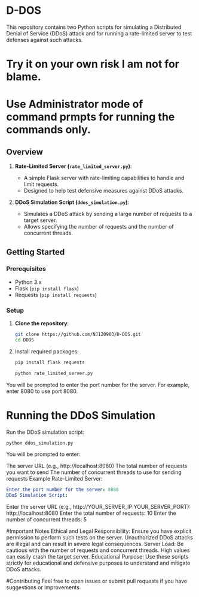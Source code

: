 # D-DOS

This repository contains two Python scripts for simulating a Distributed Denial of Service (DDoS) attack and for running a rate-limited server to test defenses against such attacks. 

# Try it on your own risk I am not for blame.

# Use Administrator mode of command prmpts for running the commands only.

## Overview

1. **Rate-Limited Server (`rate_limited_server.py`)**:
   - A simple Flask server with rate-limiting capabilities to handle and limit requests.
   - Designed to help test defensive measures against DDoS attacks.

2. **DDoS Simulation Script (`ddos_simulation.py`)**:
   - Simulates a DDoS attack by sending a large number of requests to a target server.
   - Allows specifying the number of requests and the number of concurrent threads.

## Getting Started

### Prerequisites

- Python 3.x
- Flask (`pip install flask`)
- Requests (`pip install requests`)

### Setup

1. **Clone the repository**:

   ```bash
   git clone https://github.com/NJ120903/D-DOS.git
   cd DDOS
   ```
2. Install required packages:
   ```bash
   pip install flask requests
   ```

   ```bash
   python rate_limited_server.py
   ```
You will be prompted to enter the port number for the server. For example, enter 8080 to use port 8080.

# Running the DDoS Simulation
Run the DDoS simulation script:

```bash
python ddos_simulation.py
```
You will be prompted to enter:

The server URL (e.g., http://localhost:8080)
The total number of requests you want to send
The number of concurrent threads to use for sending requests
Example
Rate-Limited Server:

```yaml
Enter the port number for the server: 8080
DDoS Simulation Script:
```

Enter the server URL (e.g., http://YOUR_SERVER_IP:YOUR_SERVER_PORT): http://localhost:8080
Enter the total number of requests: 10
Enter the number of concurrent threads: 5

#Important Notes
Ethical and Legal Responsibility: Ensure you have explicit permission to perform such tests on the server. Unauthorized DDoS attacks are illegal and can result in severe legal consequences.
Server Load: Be cautious with the number of requests and concurrent threads. High values can easily crash the target server.
Educational Purpose: Use these scripts strictly for educational and defensive purposes to understand and mitigate DDoS attacks.

#Contributing
Feel free to open issues or submit pull requests if you have suggestions or improvements.

   
